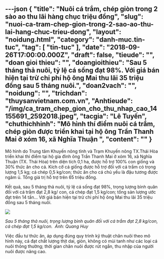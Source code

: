 ---json
{
    "title": "Nuôi cá trắm, chép giòn trong 2 sào ao thu lãi hàng chục triệu đồng",
    "slug": "nuoi-ca-tram-chep-gion-trong-2-sao-ao-thu-lai-hang-chuc-trieu-dong",
    "layout": "noidung.html",
    "category": "danh-muc.tin-tuc",
    "tag": [
        "tin-tuc"
    ],
    "date": "2018-09-26T17:00:00.000Z",
    "draft": false,
    "tieude": "",
    "doan gioi thieu": "",
    "doangioithieu": "Sau 5 tháng thả nuôi, tỷ lệ cá sống đạt 98%. Với giá bán hiện tại trừ chi phí hộ ông Mai thu lãi 35 triệu đồng sau 5 tháng nuôi.",
    "doan2vach": "",
    "noidung": "",
    "trichdan": "thuysanvietnam.com.vn",
    "Anhtieude": "/img/ca_tram_chep_gion_cho_thu_nhap_cao_14155691_2592018.jpeg",
    "tacgia": "Lê Tuyến",
    "chuthichhinh": "Mô hình thí điểm nuôi cá trắm, chép giòn được triển khai tại hộ ông Trần Thanh Mai ở xóm 16, xã Nghĩa Thuận ",
    "__content__": ""
}
---
<p>M&ocirc; h&igrave;nh do Trung t&acirc;m Khuyến n&ocirc;ng tỉnh v&agrave; Trạm Khuyến n&ocirc;ng TX.Th&aacute;i H&ograve;a triển khai th&iacute; điểm tại hộ gia đ&igrave;nh &ocirc;ng Trần Thanh Mai ở x&oacute;m 16, x&atilde; Nghĩa Thuận (TX. Th&aacute;i H&ograve;a) tr&ecirc;n diện t&iacute;ch 0,1 ha, được hỗ trợ 100% con giống v&agrave; 30% thức ăn cho c&aacute;. K&iacute;ch cỡ c&aacute; giống được hỗ trợ đối với c&aacute; trắm c&oacute; trọng lượng 1,5 kg; c&aacute; ch&eacute;p 0,5 kg/con; thức ăn cho c&aacute; chủ yếu l&agrave; đậu tương được ng&acirc;m ủ. Tổng gi&aacute; trị hỗ trợ tr&ecirc;n 65 triệu đồng.</p>

<p>Kết quả, sau 5 th&aacute;ng thả nu&ocirc;i, tỷ lệ c&aacute; sống đạt 98%, trọng lượng b&igrave;nh qu&acirc;n đối với c&aacute; trắm đạt 2,8 kg/ con, c&aacute; ch&eacute;p đạt 1,5 kg/con; tổng sản lượng ước đạt tr&ecirc;n 14 tấn... Với gi&aacute; b&aacute;n hiện tại trừ chi ph&iacute; hộ&nbsp;&ocirc;ng Mai thu l&atilde;i 35 triệu đồng sau 5 th&aacute;ng nu&ocirc;i.</p>

<p><img src="https://image2.baonghean.vn/cw607/Uploaded/2018/xqymkxrlxk/2018_09_25/bna_mo_hinh_nuoi_ca_tram_chep_gion_cho_thu_nhap_cao_2142710_2592018.jpeg" /></p>

<p><em>Sau 5 th&aacute;ng thả nu&ocirc;i, trọng lượng b&igrave;nh qu&acirc;n đối với c&aacute; trắm đạt 2,8 kg/con, c&aacute; ch&eacute;p đạt 1,5 kg/con.&nbsp; Ảnh: Quang Huy&nbsp;</em></p>

<p>Việc đầu tư thức ăn, &aacute;p dụng đ&uacute;ng quy tr&igrave;nh kỹ thuật chăn nu&ocirc;i theo m&ocirc; h&igrave;nh n&agrave;y, c&aacute; đạt chất lượng thịt dai, gi&ograve;n, kh&ocirc;ng c&oacute; m&ugrave;i tanh như c&aacute;c loại c&aacute; nu&ocirc;i th&ocirc;ng thường; thời gian chăn nu&ocirc;i được r&uacute;t ngắn, thu nhập của người nu&ocirc;i được n&acirc;ng cao.</p>
